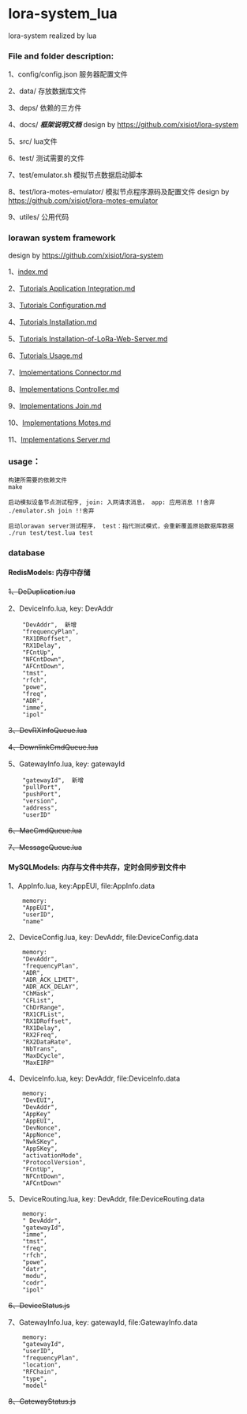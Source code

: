 # lora-system_lua
lora-system realized by lua

### File and folder description:

1、config/config.json 服务器配置文件

2、data/  存放数据库文件

3、deps/  依赖的三方件

4、docs/  ___框架说明文档___ design by https://github.com/xisiot/lora-system

5、src/ lua文件

6、test/ 测试需要的文件

7、test/emulator.sh 模拟节点数据启动脚本

8、test/lora-motes-emulator/ 模拟节点程序源码及配置文件 design by https://github.com/xisiot/lora-motes-emulator

9、utiles/  公用代码

### lorawan system framework 

design by https://github.com/xisiot/lora-system

1、[index.md](/docs/index.md)

2、[Tutorials Application Integration.md](/docs/Tutorials/Application-Integration.md)

3、[Tutorials Configuration.md](/docs/Tutorials/Configuration.md)

4、[Tutorials Installation.md](/docs/Tutorials/Installation.md)

5、[Tutorials Installation-of-LoRa-Web-Server.md](/docs/Tutorials/Installation-of-LoRa-Web-Server.md)

6、[Tutorials Usage.md](/docs/Tutorials/Usage.md)

7、[Implementations Connector.md](/docs/Implementations/Connector.md)

8、[Implementations Controller.md](/docs/Implementations/Controller.md)

9、[Implementations Join.md](/docs/Implementations/Join.md)

10、[Implementations Motes.md](/docs/Implementations/Motes.md)

11、[Implementations Server.md](/docs/Implementations/Server.md)

### usage：
    构建所需要的依赖文件
    make

    启动模拟设备节点测试程序, join: 入网请求消息， app: 应用消息 !!舍弃
    ./emulator.sh join !!舍弃

    启动lorawan server测试程序， test：指代测试模式，会重新覆盖原始数据库数据
    ./run test/test.lua test 

### database
#### RedisModels:   内存中存储

~~1、DeDuplication.lua~~

2、DeviceInfo.lua,  key: DevAddr

```	
    "DevAddr",  新增
    "frequencyPlan",
    "RX1DRoffset",
    "RX1Delay",
    "FCntUp",
    "NFCntDown",
    "AFCntDown",
    "tmst",
    "rfch",
    "powe",
    "freq",
    "ADR",
    "imme",
    "ipol"
```

~~3、DevRXInfoQueue.lua~~

~~4、DownlinkCmdQueue.lua~~

5、GatewayInfo.lua, key: gatewayId

```
    "gatewayId",  新增
    "pullPort",
    "pushPort",
    "version",
    "address",
    "userID"
```

~~6、MacCmdQueue.lua~~

~~7、MessageQueue.lua~~

#### MySQLModels:   内存与文件中共存，定时会同步到文件中

1、AppInfo.lua, key:AppEUI, file:AppInfo.data

```
    memory:
    "AppEUI",
    "userID",
    "name"
```

2、DeviceConfig.lua, key: DevAddr, file:DeviceConfig.data

```
    memory:
    "DevAddr",
    "frequencyPlan",
    "ADR",
    "ADR_ACK_LIMIT",
    "ADR_ACK_DELAY",
    "ChMask",
    "CFList",
    "ChDrRange",
    "RX1CFList",
    "RX1DRoffset",
    "RX1Delay",
    "RX2Freq",
    "RX2DataRate",
    "NbTrans",
    "MaxDCycle",
    "MaxEIRP"
```

4、DeviceInfo.lua, key: DevAddr, file:DeviceInfo.data

```
    memory:
    "DevEUI",
    "DevAddr",
    "AppKey"
    "AppEUI",
    "DevNonce",
    "AppNonce",
    "NwkSKey",
    "AppSKey",
    "activationMode",
    "ProtocolVersion",
    "FCntUp",
    "NFCntDown",
    "AFCntDown"
```

5、DeviceRouting.lua, key: DevAddr, file:DeviceRouting.data

```
    memory:
    " DevAddr",
    "gatewayId",
    "imme",
    "tmst",
    "freq",
    "rfch",
    "powe",
    "datr",
    "modu",
    "codr",
    "ipol"
```

~~6、DeviceStatus.js~~

7、GatewayInfo.lua, key: gatewayId, file:GatewayInfo.data

```
    memory:
    "gatewayId",
    "userID",
    "frequencyPlan",
    "location",
    "RFChain",
    "type",
    "model"
```

~~8、GatewayStatus.js~~
